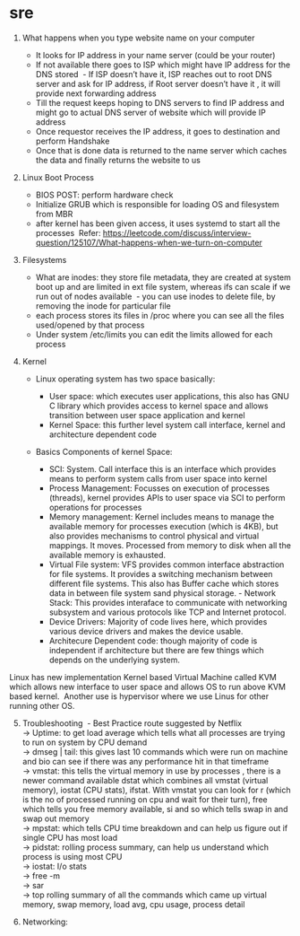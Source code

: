 # sre

1. What happens when you type website name on your computer 
    - It looks for IP address in your name server (could be your router) 
    - If not available there goes to ISP which might have IP address for the DNS stored
     - If ISP doesn’t have it, ISP reaches out to root DNS server and ask for IP address, if Root server doesn’t have it , it will provide next forwarding address 
    - Till the request keeps hoping to DNS servers to find IP address and might go to actual DNS server of website which will provide IP address 
    - Once requestor receives the IP address, it goes to destination and perform Handshake 
    - Once that is done data is returned to the name server which caches the data and finally returns the website to us

2. Linux Boot Process 
    - BIOS POST: perform hardware check 
    - Initialize GRUB which is responsible for loading OS and filesystem from MBR 
    - after kernel has been given access, it uses systemd to start all the processes 
    Refer: https://leetcode.com/discuss/interview-question/125107/What-happens-when-we-turn-on-computer
    
3. Filesystems 
    - What are inodes: they store file metadata, they are created at system boot up and are limited in ext file system, whereas ifs can scale if we run out of nodes available
     - you can use inodes to delete file, by removing the inode for particular file 
    - each process stores its files in /proc where you can see all the files used/opened by that process 
    - Under system /etc/limits you can edit the limits allowed for each process
    
4. Kernel 
    - Linux operating system has two space basically:  
        - User space: which executes user applications,  this also has GNU C library which provides access to kernel space and allows transition between user space application and kernel  
        - Kernel Space: this further level system call interface, kernel and architecture dependent code
        
    - Basics Components of kernel Space:
       - SCI: System. Call interface this is an interface which provides means to perform system calls from user space into kernel 
       - Process Management: Focusses on execution of processes (threads), kernel provides APIs to user space via SCI to perform operations for processes
       - Memory management: Kernel includes means to manage the available memory for processes execution (which is 4KB), but also provides mechanisms to control physical and virtual mappings. It moves. Processed from memory to disk when all the available memory is exhausted.  
       - Virtual File system: VFS provides common interface abstraction for file systems. It provides a switching mechanism between different file systems. This also has Buffer cache which stores data in between file system sand physical storage. - Network Stack: This provides interaface to communicate with networking subsystem and various protocols like TCP and Internet protocol. 
       - Device Drivers: Majority of code lives here, which provides various device drivers and makes the device usable.  
       - Architecure Dependent code: though majority of code is independent if architecture but there are few things which depends on the underlying system. 
        
Linux has new implementation Kernel based Virtual Machine called KVM which allows new interface to user space and allows OS to run above KVM based kernel.
 Another use is hypervisor where we use Linus for other running other OS.

5. Troubleshooting
     - Best Practice route suggested by Netflix    
        -> Uptime: to get load average which tells what all processes are trying to run on system by CPU demand    
        -> dmseg | tail: this gives last 10 commands which were run on machine and bio can see if there was any performance hit in that timeframe     
        -> vmstat: this tells the virtual memory in use by processes , there is a newer command available dstat which combines all vmstat (virtual memory), iostat (CPU stats), ifstat. With vmstat you can look for r (which is the no of processed running on cpu and wait for their turn), free which tells you free memory available, si and so which tells swap in and swap out memory     
        -> mpstat: which tells CPU time breakdown and can help us figure out if single CPU has most load      
        -> pidstat: rolling process summary, can help us understand which process is using most CPU      
        -> iostat: I/o stats       
        -> free -m       
        -> sar      
        -> top rolling summary of all the commands which came up virtual memory, swap memory, load avg, cpu usage, process detail 
        
6. Networking:
